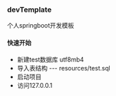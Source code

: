 ### devTemplate
个人springboot开发模板

#### 快速开始
- 新建test数据库 utf8mb4
- 导入表结构 --- resources/test.sql
- 启动项目
- 访问127.0.0.1
